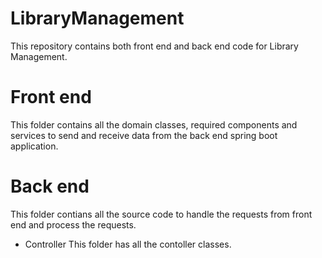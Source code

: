 # LibraryManagement
This repository contains both front end and back end code for Library Management.
# Front end
This folder contains all the domain classes, required components and services to send and receive data from the back end spring boot application.
# Back end
This folder contians all the source code to handle the requests from front end and process the requests.
- Controller
This folder has all the contoller classes.

